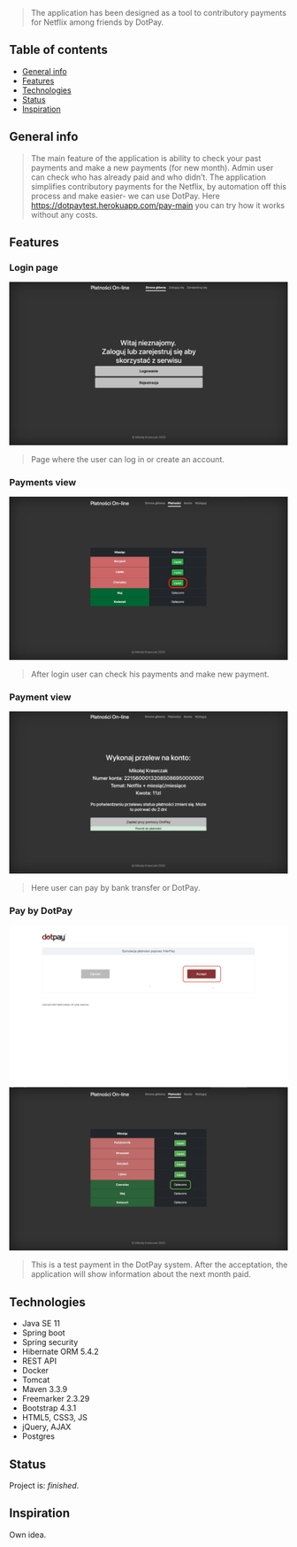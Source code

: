 
> The application has been designed as a tool to contributory payments for Netflix among friends by DotPay. 

## Table of contents
* [General info](#general-info)
* [Features](#features)
* [Technologies](#technologies)
* [Status](#status)
* [Inspiration](#inspiration)

## General info
>The main feature of the application is ability to check your past payments and make a new payments (for new month). Admin user can check who has already paid and who didn’t. The application simplifies contributory payments for the Netflix, by automation off this process and make easier- we can use DotPay. Here https://dotpaytest.herokuapp.com/pay-main you can try how  it works without any costs.
## Features
### Login page
![Guest view](./src/main/resources/static/img/login.png) 
>  Page where the user can log in or create an account. 

### Payments view
![User view](./src/main/resources/static/img/payments.png) 
> After login user can check his payments and make new payment.

### Payment view
![User View](./src/main/resources/static/img/payment.png) 
>Here user can pay by bank transfer or DotPay.

### Pay by DotPay
![User View](./src/main/resources/static/img/DotPay.png) 
![User View](./src/main/resources/static/img/paymentsA.png)
>This is a test payment in the DotPay system. After the acceptation, the application will show information about the next month paid. 

## Technologies
* Java SE 11
* Spring boot
* Spring security
* Hibernate ORM 5.4.2
* REST API
* Docker
* Tomcat
* Maven 3.3.9
* Freemarker 2.3.29
* Bootstrap 4.3.1
* HTML5, CSS3, JS
* jQuery, AJAX
* Postgres

## Status
Project is: _finished_.

## Inspiration
Own idea.
